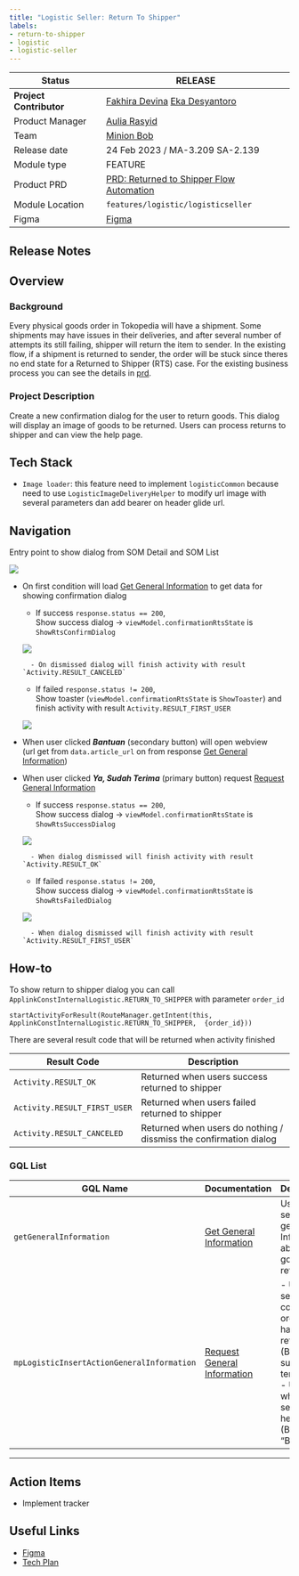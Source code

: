 ```yaml
---
title: "Logistic Seller: Return To Shipper"
labels:
- return-to-shipper
- logistic
- logistic-seller
---
```


<!--left header table-->
| **Status**              | <!--start status:GREEN-->RELEASE<!--end status-->                                                                                                                                                           |
|-------------------------|-------------------------------------------------------------------------------------------------------------------------------------------------------------------------------------------------------------|
| **Project Contributor** | [Fakhira Devina](https://tokopedia.atlassian.net/wiki/people/61077e53b704b40068e80a8e?ref=confluence) [Eka Desyantoro](https://tokopedia.atlassian.net/wiki/people/6283196bd9ddcc006e9c7a85?ref=confluence) |
| Product Manager         | [Aulia Rasyid](https://tokopedia.atlassian.net/wiki/people/613e9e61e7c328007069f2b6?ref=confluence)                                                                                                         |
| Team                    | [Minion Bob](https://tokopedia.atlassian.net/people/team/2373d8a6-1afc-4f2a-aa7a-63855c273051)                                                                                                              |
| Release date            | 24 Feb 2023 / <!--start status:GREY-->MA-3.209<!--end status--> <!--start status:GREY-->SA-2.139<!--end status-->                                                                                           |
| Module type             | <!--start status:YELLOW-->FEATURE<!--end status-->                                                                                                                                                          |
| Product PRD             | [PRD: Returned to Shipper Flow Automation](https://tokopedia.atlassian.net/wiki/spaces/LG/pages/2006223361/PRD%3A+Returned+to+Shipper+Flow+Automation)                                                      |
| Module Location         | `features/logistic/logisticseller`                                                                                                                                                                          |
| Figma                   | [Figma](https://www.figma.com/file/1m6rwoPxdL5C3iSn2vDlZi/BOM-%26-SOM---Returned-to-Shipper-Flow-Automation?node-id=2%3A2&t=tgUYlDoXmLiT1nkQ-0)                                                             |

<!--toc-->

## Release Notes

<!--start expand:24 Feb 2023 (MA-3.209/SA-2.139)-->

<!--end expand-->

## Overview

### Background

Every physical goods order in Tokopedia will have a shipment. Some shipments may have issues in their deliveries, and after several number of attempts its still failing, shipper will return the item to sender. In the existing flow, if a shipment is returned to sender, the order will be stuck since theres no end state for a Returned to Shipper (RTS) case. For the existing business process you can see the details in [prd](https://tokopedia.atlassian.net/wiki/spaces/LG/pages/2006223361/PRD+Returned+to+Shipper+Flow+Automation).

### Project Description

Create a new confirmation dialog for the user to return goods. This dialog will display an image of goods to be returned. Users can process returns to shipper and can view the help page.

## Tech Stack

- `Image loader`: this feature need to implement `logisticCommon` because need to use `LogisticImageDeliveryHelper` to modify url image with several parameters dan add bearer on header glide url.

## Navigation

Entry point to show dialog from SOM Detail and SOM List 

![](https://docs-android.tokopedia.net/images/docs/logisticseller/returntoshipper/Screen%20Shot%202022-12-09%20at%2009.47.04.png)

- On first condition will load [Get General Information](https://tokopedia.atlassian.net/wiki/spaces/LG/pages/2096759219/Get+General+Information) to get data for showing confirmation dialog


	- If success `response.status == 200`,   
	Show success dialog → `viewModel.confirmationRtsState` is `ShowRtsConfirmDialog`
	
	![](https://docs-android.tokopedia.net/images/docs/logisticseller/returntoshipper/Screen%20Shot%202023-03-07%20at%2014.14.00.png)
	
	
		- On dismissed dialog will finish activity with result `Activity.RESULT_CANCELED`
	- If failed `response.status != 200`,   
	Show toaster (`viewModel.confirmationRtsState` is `ShowToaster`) and finish activity with result `Activity.RESULT_FIRST_USER`
	
	![](https://docs-android.tokopedia.net/images/docs/logisticseller/returntoshipper/Screen%20Shot%202023-03-07%20at%2014.46.51.png)
- When user clicked ***Bantuan*** (secondary button) will open webview   
(url get from `data.article_url` on from response [Get General Information](https://tokopedia.atlassian.net/wiki/spaces/LG/pages/2096759219/Get+General+Information))
- When user clicked ***Ya, Sudah Terima*** (primary button) request [Request General Information](https://tokopedia.atlassian.net/wiki/spaces/LG/pages/2096828655/Request+General+Information)


	- If success `response.status == 200`,   
	Show success dialog → `viewModel.confirmationRtsState` is `ShowRtsSuccessDialog`
	
	![](https://docs-android.tokopedia.net/images/docs/logisticseller/returntoshipper/Screen%20Shot%202022-12-09%20at%2016.33.17.png)
	
	
		- When dialog dismissed will finish activity with result `Activity.RESULT_OK`
	- If failed `response.status != 200`,   
	Show success dialog → `viewModel.confirmationRtsState` is `ShowRtsFailedDialog`
	
	![](https://docs-android.tokopedia.net/images/docs/logisticseller/returntoshipper/Screen%20Shot%202022-12-09%20at%2016.34.23.png)
	
	
		- When dialog dismissed will finish activity with result `Activity.RESULT_FIRST_USER`

## How-to

To show return to shipper dialog you can call `ApplinkConstInternalLogistic.RETURN_TO_SHIPPER` with parameter `order_id`



```
startActivityForResult(RouteManager.getIntent(this, ApplinkConstInternalLogistic.RETURN_TO_SHIPPER,  {order_id}))
```

There are several result code that will be returned when activity finished



| **Result Code** | **Description** |
| --- | --- |
| `Activity.RESULT_OK` | Returned when users success returned to shipper |
| `Activity.RESULT_FIRST_USER` | Returned when users failed returned to shipper |
| `Activity.RESULT_CANCELED` | Returned when users do nothing / dissmiss the confirmation dialog |

### GQL List



| **GQL Name** | **Documentation** | **Description** |
| --- | --- | --- |
| `getGeneralInformation` | [Get General Information](https://tokopedia.atlassian.net/wiki/spaces/LG/pages/2096759219/Get+General+Information)  | Used for sellers get general Information about goods to be returned |
| `mpLogisticInsertActionGeneralInformation` | [Request General Information](https://tokopedia.atlassian.net/wiki/spaces/LG/pages/2096828655/Request+General+Information)  | - Used for sellers to confirm order that have been returned. (Button “Ya, sudah terima).<br/>- Used when the seller click help button. (Button “Bantuan”).<br/> |



---

## Action Items

- Implement tracker

## Useful Links

- [Figma](https://www.figma.com/file/1m6rwoPxdL5C3iSn2vDlZi/BOM-%26-SOM---Returned-to-Shipper-Flow-Automation?node-id=2%3A2&t=tgUYlDoXmLiT1nkQ-0)
- [Tech Plan](https://tokopedia.atlassian.net/wiki/spaces/PA/pages/2097028105/Return+To+Shipper)